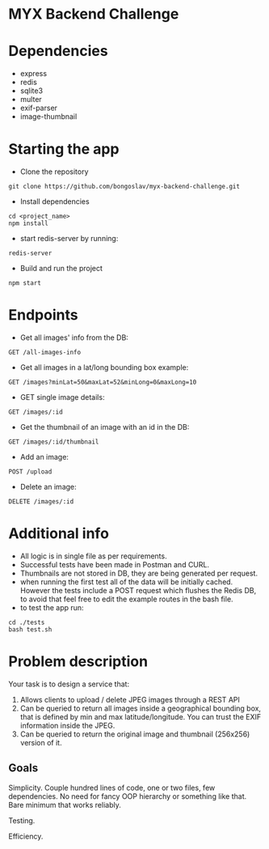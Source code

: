 # MYX Backend Challenge

# Dependencies
- express
- redis
- sqlite3
- multer
- exif-parser
- image-thumbnail

# Starting the app
- Clone the repository
```
git clone https://github.com/bongoslav/myx-backend-challenge.git
```
- Install dependencies
```
cd <project_name>
npm install
```
- start redis-server by running:
```
redis-server
```

- Build and run the project
```
npm start
```
# Endpoints
- Get all images' info from the DB:
```
GET /all-images-info
```
- Get all images in a lat/long bounding box example:
```
GET /images?minLat=50&maxLat=52&minLong=0&maxLong=10
```
- GET single image details:
```
GET /images/:id
```
- Get the thumbnail of an image with an id in the DB:
```
GET /images/:id/thumbnail
```
- Add an image:
```
POST /upload
```
- Delete an image:
```
DELETE /images/:id
```
# Additional info
- All logic is in single file as per requirements.
- Successful tests have been made in Postman and CURL.
- Thumbnails are not stored in DB, they are being generated per request.
- when running the first test all of the data will be initially cached. However the tests include a POST request which flushes the Redis DB, to avoid that feel free to edit the example routes in the bash file.
- to test the app run:
```
cd ./tests
bash test.sh
```
# Problem description
Your task is to design a service that:

1) Allows clients to upload / delete JPEG images through a REST API
2) Can be queried to return all images inside a geographical bounding box, that is defined by min
and max latitude/longitude. You can trust the EXIF information inside the JPEG.
3) Can be queried to return the original image and thumbnail (256x256) version of it.

## Goals
Simplicity. Couple hundred lines of code, one or two files, few dependencies. No
need for fancy OOP hierarchy or something like that. Bare minimum that works
reliably.

Testing.

Efficiency.